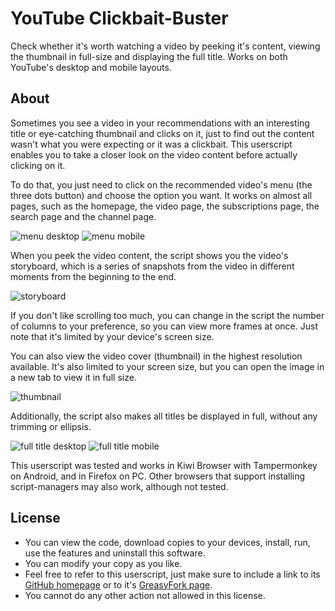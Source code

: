 # YouTube Clickbait-Buster

Check whether it's worth watching a video by peeking it's content, viewing the thumbnail in full-size and displaying the full title. Works on both YouTube's desktop and mobile layouts.

## About

Sometimes you see a video in your recommendations with an interesting title or eye-catching thumbnail and clicks on it, just to find out the content wasn't what you were expecting or it was a clickbait. This userscript enables you to take a closer look on the video content before actually clicking on it.

To do that, you just need to click on the recommended video's menu (the three dots button) and choose the option you want. It works on almost all pages, such as the homepage, the video page, the subscriptions page, the search page and the channel page.

![menu desktop](https://i.imgur.com/goXwPVR.png) ![menu mobile](https://i.imgur.com/ZGcGy7U.png)

When you peek the video content, the script shows you the video's storyboard, which is a series of snapshots from the video in different moments from the beginning to the end.

![storyboard](https://i.imgur.com/FSFZt0s.png)

If you don't like scrolling too much, you can change in the script the number of columns to your preference, so you can view more frames at once. Just note that it's limited by your device's screen size.

You can also view the video cover (thumbnail) in the highest resolution available. It's also limited to your screen size, but you can open the image in a new tab to view it in full size.

![thumbnail](https://i.imgur.com/kheYtIZ.png)

Additionally, the script also makes all titles be displayed in full, without any trimming or ellipsis.

![full title desktop](https://i.imgur.com/tnXpdqS.png) ![full title mobile](https://i.imgur.com/XxWWiPq.png)

This userscript was tested and works in Kiwi Browser with Tampermonkey on Android, and in Firefox on PC. Other browsers that support installing script-managers may also work, although not tested.

## License

- You can view the code, download copies to your devices, install, run, use the features and uninstall this software.
- You can modify your copy as you like.
- Feel free to refer to this userscript, just make sure to include a link to its [GitHub homepage](https://github.com/hjk789/Userscripts/tree/master/YouTube-Clickbait-Buster) or to it's [GreasyFork page]().
- You cannot do any other action not allowed in this license.
